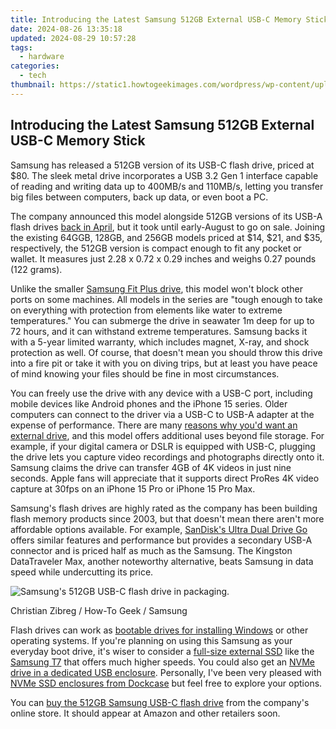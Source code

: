 ```yaml
---
title: Introducing the Latest Samsung 512GB External USB-C Memory Stick
date: 2024-08-26 13:35:18
updated: 2024-08-29 10:57:28
tags:
  - hardware
categories:
  - tech
thumbnail: https://static1.howtogeekimages.com/wordpress/wp-content/uploads/2024/08/samsung-portable-ssd-512gb-featured.jpg
---
```


## Introducing the Latest Samsung 512GB External USB-C Memory Stick

Samsung has released a 512GB version of its USB-C flash drive, priced at $80\. The sleek metal drive incorporates a USB 3.2 Gen 1 interface capable of reading and writing data up to 400MB/s and 110MB/s, letting you transfer big files between computers, back up data, or even boot a PC.

 The company announced this model alongside 512GB versions of its USB-A flash drives [back in April](https://youtube-tips.techidaily.com/024-approved-video-editing-simplified-the-best-hacks-for-new-creators/), but it took until early-August to go on sale. Joining the existing 64GGB, 128GB, and 256GB models priced at $14, $21, and $35, respectively, the 512GB version is compact enough to fit any pocket or wallet. It measures just 2.28 x 0.72 x 0.29 inches and weighs 0.27 pounds (122 grams).

 Unlike the smaller [Samsung Fit Plus drive](https://www.amazon.com/dp/B0CYMB3HG4/?th=1&tag=hotoge-20&ascsubtag=UUhtgUeUpU2004721&asc%5Frefurl=https%3A%2F%2Fwww.howtogeek.com%2Fsamsung-flash-drives-512gb-capacity%2F&asc%5Fcampaign=Short-Term&asc%5Frefurl=https%3A%2F%2Fwww.howtogeek.com%2Fsamsung-512gb-usb-c-flash-drive%2F&asc%5Fcampaign=Short-Term), this model won't block other ports on some machines. All models in the series are "tough enough to take on everything with protection from elements like water to extreme temperatures." You can submerge the drive in seawater 1m deep for up to 72 hours, and it can withstand extreme temperatures. Samsung backs it with a 5-year limited warranty, which includes magnet, X-ray, and shock protection as well. Of course, that doesn't mean you should throw this drive into a fire pit or take it with you on diving trips, but at least you have peace of mind knowing your files should be fine in most circumstances.

 You can freely use the drive with any device with a USB-C port, including mobile devices like Android phones and the iPhone 15 series. Older computers can connect to the driver via a USB-C to USB-A adapter at the expense of performance. There are many [reasons why you'd want an external drive](https://extra-support.techidaily.com/in-2024-kodi-streaming-service-windows-media-replacement/), and this model offers additional uses beyond file storage. For example, if your digital camera or DSLR is equipped with USB-C, plugging the drive lets you capture video recordings and photographs directly onto it. Samsung claims the drive can transfer 4GB of 4K videos in just nine seconds. Apple fans will appreciate that it supports direct ProRes 4K video capture at 30fps on an iPhone 15 Pro or iPhone 15 Pro Max.

 Samsung's flash drives are highly rated as the company has been building flash memory products since 2003, but that doesn't mean there aren't more affordable options available. For example, [SanDisk's Ultra Dual Drive Go](https://shop-links.co/link/?exclusive=1&publisher_slug=itechdaily19598&url=https%3A%2F%2Fwww.bestbuy.com%2Fsite%2Fsandisk-ultra-dual-drive-go-256gb-usb-type-a-usb-type-c-flash-drive-black%2F6421486.p%3FskuId%3D6421486) offers similar features and performance but provides a secondary USB-A connector and is priced half as much as the Samsung. The Kingston DataTraveler Max, another noteworthy alternative, beats Samsung in data speed while undercutting its price.

![Samsung's 512GB USB-C flash drive in packaging.](https://static1.howtogeekimages.com/wordpress/wp-content/uploads/2024/08/samsung-portable-ssd-512gb-packaging-1.jpg) 

Christian Zibreg / How-To Geek / Samsung

 Flash drives can work as [bootable drives for installing Windows](https://some-techniques.techidaily.com/in-2024-excellent-devices-for-frame-by-frame-filmmaking/) or other operating systems. If you're planning on using this Samsung as your everyday boot drive, it's wiser to consider a [full-size external SSD](https://facebook-videos.techidaily.com/updated-in-2024-how-to-engage-fans-through-real-time-streams-mobile-edition/) like the [Samsung T7](https://www.amazon.com/SAMSUNG-Portable-SSD-1TB-MU-PC1T0T/dp/B0874XN4D8?tag=hotoge-20&ascsubtag=UUhtgUeUpU2004721&asc%5Frefurl=https%3A%2F%2Fwww.howtogeek.com%2Fsamsung-flash-drives-512gb-capacity%2F&asc%5Fcampaign=Short-Term&asc%5Frefurl=https%3A%2F%2Fwww.howtogeek.com%2Fsamsung-512gb-usb-c-flash-drive%2F&asc%5Fcampaign=Short-Term) that offers much higher speeds. You could also get an [NVMe drive in a dedicated USB enclosure](https://easy-unlock-android.techidaily.com/how-to-unlock-oppo-phone-without-pin-by-drfone-android/). Personally, I've been very pleased with [NVMe SSD enclosures from Dockcase](https://www.dockcase.com/category/ssd-enclosure) but feel free to explore your options.

 You can [buy the 512GB Samsung USB-C flash drive](https://shop-links.co/link/?exclusive=1&publisher_slug=itechdaily19598&url=https%3A%2F%2Fwww.samsung.com%2Fus%2Fcomputing%2Fmemory-storage%2Fusb-flash-drives%2Fusb-type-c-flash-drive-512gb-blue-muf-512da-am%2F) from the company's online store. It should appear at Amazon and other retailers soon.

<ins class="adsbygoogle"
     style="display:block"
     data-ad-format="autorelaxed"
     data-ad-client="ca-pub-7571918770474297"
     data-ad-slot="1223367746"></ins>



<ins class="adsbygoogle"
     style="display:block"
     data-ad-client="ca-pub-7571918770474297"
     data-ad-slot="8358498916"
     data-ad-format="auto"
     data-full-width-responsive="true"></ins>

